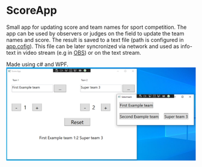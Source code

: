 # ScoreApp
Small app for updating score and team names for sport competition.
The app can be used by observers or judges on the field to update the team names and score.
The result is saved to a text file (path is configured in [app.cofig](/app.config)).
This file can be later syncronized via network and used as info-text in video stream (e.g in [OBS](https://obsproject.com/)) or on the text stream.

Made using c# and WPF.
![Screenshot](/screenshot.png?raw=true "ScoreApp UI")
